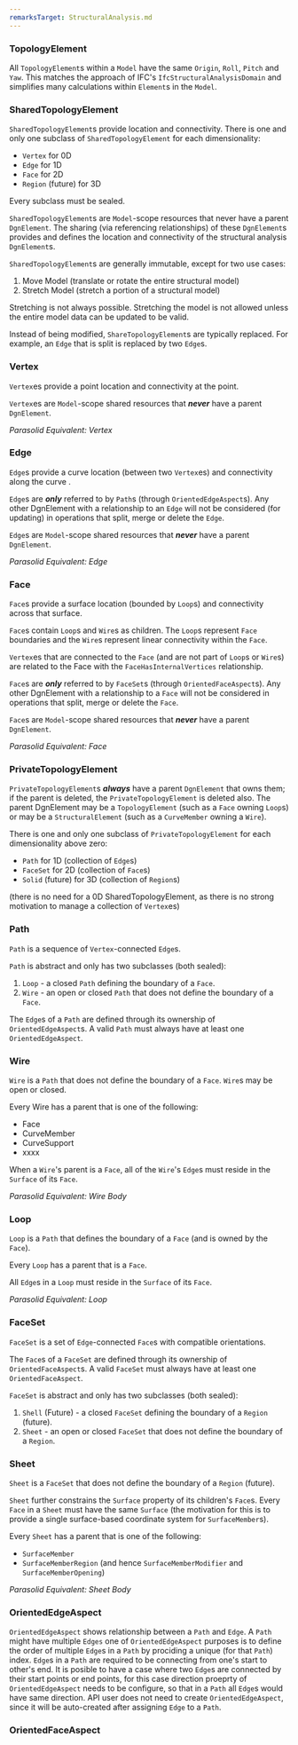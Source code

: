 ```yaml
---
remarksTarget: StructuralAnalysis.md
---
```


### TopologyElement

All `TopologyElement`s within a `Model` have the same `Origin`, `Roll`, `Pitch` and `Yaw`. This matches the approach of IFC's `IfcStructuralAnalysisDomain` and simplifies many calculations within `Element`s in the `Model`.

### SharedTopologyElement

`SharedTopologyElement`s provide location and connectivity. There is one and only one subclass of `SharedTopologyElement` for each dimensionality:

- `Vertex` for 0D
- `Edge` for 1D
- `Face` for 2D
- `Region` (future) for 3D

 Every subclass must be sealed.

`SharedTopologyElement`s are `Model`-scope resources that never have a parent `DgnElement`. The sharing (via referencing relationships) of these `DgnElement`s provides and defines the location and connectivity of the structural analysis `DgnElement`s.

 `SharedTopologyElement`s are generally immutable, except for two use cases:

  1. Move Model (translate or rotate the entire structural model)
  2. Stretch Model (stretch a portion of a structural model)

Stretching is not always possible. Stretching the model is not allowed unless the entire model data can be updated to be valid.

Instead of being modified, `ShareTopologyElement`s are typically replaced. For example, an `Edge` that is split is replaced by two `Edge`s.

### Vertex

`Vertex`es provide a point location and connectivity at the point.

 `Vertex`es are `Model`-scope shared resources that ***never*** have a parent `DgnElement`.

*Parasolid Equivalent: Vertex*

### Edge

`Edge`s provide a curve location (between two `Vertex`es) and connectivity along the curve .

`Edge`s are ***only*** referred to by `Path`s (through `OrientedEdgeAspect`s). Any other DgnElement with a relationship to an `Edge` will not be considered (for updating) in operations that split, merge or delete the `Edge`.

`Edge`s are `Model`-scope shared resources that ***never*** have a parent `DgnElement`.

*Parasolid Equivalent: Edge*

### Face

`Face`s provide a surface location (bounded by `Loop`s) and connectivity across that surface.

`Face`s contain `Loop`s and `Wire`s as children. The `Loop`s represent `Face` boundaries and the `Wire`s represent linear connectivity within the `Face`.

`Vertex`es that are connected to the `Face` (and are not part of `Loop`s or `Wire`s) are related to the Face with the `FaceHasInternalVertices` relationship.

`Face`s are ***only*** referred to by `FaceSet`s (through `OrientedFaceAspect`s). Any other DgnElement with a relationship to a `Face` will not be considered in operations that split, merge or delete the `Face`.

`Face`s are `Model`-scope shared resources that ***never*** have a parent `DgnElement`.

*Parasolid Equivalent: Face*

### PrivateTopologyElement

`PrivateTopologyElement`s ***always*** have a parent `DgnElement` that owns them; if the parent is deleted, the `PrivateTopologyElement` is deleted also. The parent DgnElement may be a `TopologyElement` (such as a `Face` owning `Loop`s) or may be a `StructuralElement` (such as a `CurveMember` owning a `Wire`).

There is one and only one subclass of `PrivateTopologyElement` for each dimensionality above zero:

- `Path` for 1D (collection of `Edge`s)
- `FaceSet` for 2D (collection of `Face`s)
- `Solid` (future) for 3D (collection of `Region`s)

(there is no need for a 0D SharedTopologyElement, as there is no strong motivation to manage a collection of `Vertex`es)

### Path

`Path` is a sequence of `Vertex`-connected `Edge`s.

`Path` is abstract and only has two subclasses (both sealed):

 1. `Loop` - a closed `Path` defining the boundary of a `Face`.
 2. `Wire` - an open or closed `Path` that does not define the boundary of a `Face`.

The `Edge`s of a `Path` are defined through its ownership of `OrientedEdgeAspect`s. A valid `Path` must always have at least one `OrientedEdgeAspect`.

### Wire

`Wire` is a `Path` that does not define the boundary of a `Face`. `Wire`s may be open or closed.

Every Wire has a parent that is one of the following:

- Face
- CurveMember
- CurveSupport
- xxxx

When a `Wire`'s parent is a `Face`, all of the `Wire`'s `Edge`s  must reside in the `Surface` of its `Face`.

*Parasolid Equivalent: Wire Body*

### Loop

`Loop` is a `Path` that defines the boundary of a `Face` (and is owned by the `Face`).

Every `Loop` has a parent that is a `Face`.

All `Edge`s in a `Loop` must reside in the `Surface` of its `Face`.

*Parasolid Equivalent: Loop*

### FaceSet

`FaceSet` is a set of `Edge`-connected `Face`s with compatible orientations.

The `Face`s of a `FaceSet` are defined through its ownership of `OrientedFaceAspect`s. A valid `FaceSet` must always have at least one `OrientedFaceAspect`.

`FaceSet` is abstract and only has two subclasses (both sealed):

 1. `Shell` (Future) - a closed `FaceSet` defining the boundary of a `Region` (future).
 2. `Sheet` - an open or closed `FaceSet` that does not define the boundary of a `Region`.

### Sheet

`Sheet` is a `FaceSet` that does not define the boundary of a `Region` (future).

`Sheet` further constrains the `Surface` property of its children's `Face`s. Every `Face` in a `Sheet` must have the same `Surface` (the motivation for this is to provide a single surface-based coordinate system for `SurfaceMember`s).

Every `Sheet` has a parent that is one of the following:

- `SurfaceMember`
- `SurfaceMemberRegion` (and hence `SurfaceMemberModifier` and `SurfaceMemberOpening`)

*Parasolid Equivalent: Sheet Body*

### OrientedEdgeAspect

`OrientedEdgeAspect` shows relationship between a `Path` and `Edge`.
A `Path` might have multiple `Edges` one of `OrientedEdgeAspect` purposes is to define the order of multiple `Edge`s in a `Path` by prociding a unique (for that `Path`) index.
`Edge`s in a `Path` are required to be connecting from one's start to other's end. It is posible to have a case where two `Edge`s are connected by their start points or end points, 
for this case direction proeprty of `OrientedEdgeAspect` needs to be configure, so that in a `Path` all `Edge`s would have same direction.
API user does not need to create `OrientedEdgeAspect`, since it will be auto-created after assigning `Edge` to a `Path`.

### OrientedFaceAspect
